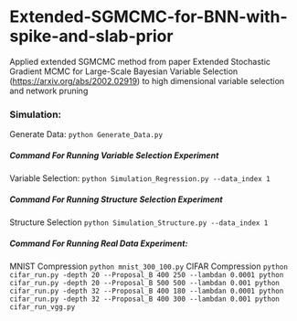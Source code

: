 Extended-SGMCMC-for-BNN-with-spike-and-slab-prior
===============================================================
Applied extended SGMCMC method from paper Extended Stochastic Gradient MCMC for Large-Scale Bayesian Variable Selection (https://arxiv.org/abs/2002.02919) to high dimensional variable selection and network pruning

### Simulation:

Generate Data:
    ```
    python Generate_Data.py
    ```
##### Command For Running Variable Selection Experiment
Variable Selection:
    ```
    python Simulation_Regression.py --data_index 1
    ```

##### Command For Running Structure Selection Experiment
Structure Selection
    ```
    python Simulation_Structure.py --data_index 1
    ```

##### Command For Running Real Data Experiment:
MNIST Compression
    ```
    python mnist_300_100.py
    ```
CIFAR Compression
    ```
    python cifar_run.py -depth 20 --Proposal_B 400 250 --lambdan 0.0001
    python cifar_run.py -depth 20 --Proposal_B 500 500 --lambdan 0.001
    python cifar_run.py -depth 32 --Proposal_B 400 180 --lambdan 0.0001
    python cifar_run.py -depth 32 --Proposal_B 400 300 --lambdan 0.001
    python cifar_run_vgg.py
    ```
